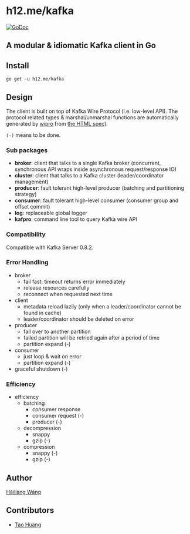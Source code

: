 h12.me/kafka
============

[![GoDoc](https://godoc.org/h12.me/kafka?status.svg)](https://godoc.org/h12.me/kafka)

A modular & idiomatic Kafka client in Go
----------------------------------------

Install
-------

```
go get -u h12.me/kafka
```

Design
------

The client is built on top of Kafka Wire Protocol (i.e. low-level API). The protocol related types & marshal/unmarshal functions are automatically generated by [wipro](https://github.com/h12w/wipro) from [the HTML spec](https://cwiki.apache.org/confluence/display/KAFKA/A+Guide+To+The+Kafka+Protocol)).

`(-)` means to be done.

### Sub packages

* **broker**: client that talks to a single Kafka broker (concurrent,
  synchronous API wraps inside asynchronous request/response IO)
* **cluster**: client that talks to a Kafka cluster (leader/coordinator management)
* **producer**: fault tolerant high-level producer (batching and partitioning strategy)
* **consumer**: fault tolerant high-level consumer (consumer group and offset commit)
* **log**: replaceable global logger
* **kafpro**: command line tool to query Kafka wire API

### Compatibility

Compatible with Kafka Server 0.8.2.

### Error Handling

* broker
  + fail fast: timeout returns error immediately
  + release resources carefully
  + reconnect when requested next time
* client
  + metadata reload lazily (only when a leader/coordinator cannot be found in cache)
  + leader/coordinator should be deleted on error
* producer
  + fail over to another partition
  + failed partition will be retried again after a period of time
  + partition expand (-)
* consumer
  + just loop & wait on error
  + partition expand (-)
* graceful shutdown (-)

### Efficiency

* efficiency
  + batching
    - consumer response
    - consumer request (-)
    - producer (-)
  + decompression
    - snappy
    - gzip (-)
  + compression
    - snappy (-)
    - gzip (-)

Author
------

[Hǎiliàng Wáng](https://github.com/h12w)

Contributors
------------

* [Tao Huang](https://github.com/AnotherGoogleFans)

